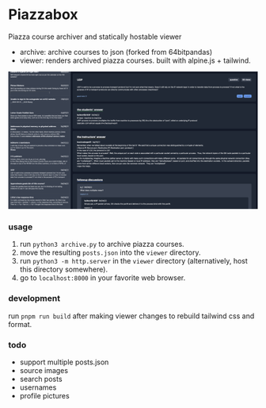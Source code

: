 # Piazzabox

Piazza course archiver and statically hostable viewer

- archive: archive courses to json (forked from 64bitpandas)
- viewer: renders archived piazza courses. built with alpine.js + tailwind.

![screenshot](screenshot.png)

### usage

1. run `python3 archive.py` to archive piazza courses.
2. move the resulting `posts.json` into the `viewer` directory.
3. run `python3 -m http.server` in the `viewer` directory (alternatively, host
this directory somewhere).
4. go to `localhost:8000` in your favorite web browser.

### development

run `pnpm run build` after making viewer changes to rebuild tailwind css and format.

### todo

- support multiple posts.json
- source images
- search posts
- usernames
- profile pictures
